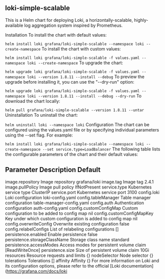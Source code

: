 ## loki-simple-scalable

This is a Helm chart for deploying Loki, a horizontally-scalable, highly-available log aggregation system inspired by Prometheus.

Installation
To install the chart with default values:


``helm install loki grafana/loki-simple-scalable --namespace loki --create-namespace``
To install the chart with custom values:


``helm install loki grafana/loki-simple-scalable -f values.yaml --namespace loki --create-namespace``
To upgrade the chart:


``helm upgrade loki grafana/loki-simple-scalable -f values.yaml --namespace loki --version 1.8.11 --install --debug``
To preview the upgrade before installing it, you can use the "--dry-run" option:


``helm upgrade loki grafana/loki-simple-scalable -f values.yaml --namespace loki --version 1.8.11 --install --debug --dry-run``
To download the chart locally:


``helm pull grafana/loki-simple-scalable --version 1.8.11 --untar``
Uninstallation
To uninstall the chart:


``helm uninstall loki --namespace loki``
Configuration
The chart can be configured using the values.yaml file or by specifying individual parameters using the --set flag. For example:


``helm install loki grafana/loki-simple-scalable --namespace loki --create-namespace --set service.type=LoadBalancer``
The following table lists the configurable parameters of the chart and their default values:

## Parameter	Description	Default
image.repository	Image repository	grafana/loki
image.tag	Image tag	2.4.1
image.pullPolicy	Image pull policy	IfNotPresent
service.type	Kubernetes service type	ClusterIP
service.port	Kubernetes service port	3100
config.loki	Loki configuration	loki-config.yaml
config.tableManager	Table manager configuration	table-manager-config.yaml
config.auth	Authentication configuration	auth-config.yaml
config.customConfigMap	Custom configuration to be added to config map	nil
config.customConfigMapKey	Key under which custom configuration is added to config map	nil
config.overwriteConfig	Overwrite existing configuration	false
config.relabelConfigs	List of relabeling configurations	[]
persistence.enabled	Enable persistence	false
persistence.storageClassName	Storage class name	standard
persistence.accessModes	Access modes for persistent volume claim	[ReadWriteOnce]
persistence.size	Size of persistent volume claim	10Gi
resources	Resource requests and limits	{}
nodeSelector	Node selector	{}
tolerations	Tolerations	[]
affinity	Affinity	{}
For more information on Loki and its configuration options, please refer to the official [Loki documentation](https://grafana.com/docs/loki
